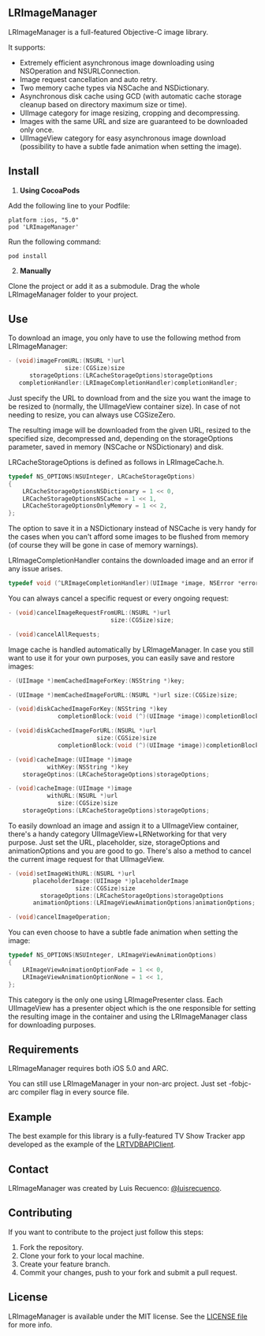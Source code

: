 ## LRImageManager

LRImageManager is a full-featured Objective-C image library. 

It supports: 

* Extremely efficient asynchronous image downloading using NSOperation and NSURLConnection.
* Image request cancellation and auto retry.
* Two memory cache types via NSCache and NSDictionary.
* Asynchronous disk cache using GCD (with automatic cache storage cleanup based on directory maximum size or time).
* UIImage category for image resizing, cropping and decompressing.
* Images with the same URL and size are guaranteed to be downloaded only once.
* UIImageView category for easy asynchronous image download (possibility to have a subtle fade animation when setting the image). 

## Install

1. **Using CocoaPods**

  Add the following line to your Podfile:

  ```
  platform :ios, "5.0"
  pod 'LRImageManager' 
  ```

  Run the following command:
  
  ```
  pod install
  ```

2. **Manually**

  Clone the project or add it as a submodule. Drag the whole LRImageManager folder to your project.

## Use

To download an image, you only have to use the following method from LRImageManager:

```objective-c
- (void)imageFromURL:(NSURL *)url
                size:(CGSize)size
      storageOptions:(LRCacheStorageOptions)storageOptions
   completionHandler:(LRImageCompletionHandler)completionHandler;
```

Just specify the URL to download from and the size you want the image to be resized to (normally, the UIImageView container size). In case of not needing to resize, you can always use CGSizeZero. 

The resulting image will be downloaded from the given URL, resized to the specified size, decompressed and, depending on the storageOptions parameter, saved in memory (NSCache or NSDictionary) and disk.

LRCacheStorageOptions is defined as follows in LRImageCache.h.

```objective-c
typedef NS_OPTIONS(NSUInteger, LRCacheStorageOptions)
{
    LRCacheStorageOptionsNSDictionary = 1 << 0,
    LRCacheStorageOptionsNSCache = 1 << 1,
    LRCacheStorageOptionsOnlyMemory = 1 << 2,
};
```

The option to save it in a NSDictionary instead of NSCache is very handy for the cases when you can't afford some images to be flushed from memory (of course they will be gone in case of memory warnings).

LRImageCompletionHandler contains the downloaded image and an error if any issue arises.

```objective-c
typedef void (^LRImageCompletionHandler)(UIImage *image, NSError *error);
```

You can always cancel a specific request or every ongoing request:

```objective-c
- (void)cancelImageRequestFromURL:(NSURL *)url
                             size:(CGSize)size;

- (void)cancelAllRequests;
```

Image cache is handled automatically by LRImageManager. In case you still want to use it for your own purposes, you can easily save and restore images:

```objective-c
- (UIImage *)memCachedImageForKey:(NSString *)key;

- (UIImage *)memCachedImageForURL:(NSURL *)url size:(CGSize)size;

- (void)diskCachedImageForKey:(NSString *)key
              completionBlock:(void (^)(UIImage *image))completionBlock;

- (void)diskCachedImageForURL:(NSURL *)url
                         size:(CGSize)size
              completionBlock:(void (^)(UIImage *image))completionBlock;

- (void)cacheImage:(UIImage *)image
           withKey:(NSString *)key
    storageOptinos:(LRCacheStorageOptions)storageOptions;

- (void)cacheImage:(UIImage *)image
           withURL:(NSURL *)url
              size:(CGSize)size
    storageOptions:(LRCacheStorageOptions)storageOptions;
```

To easily download an image and assign it to a UIImageView container, there's a handy category UIImageView+LRNetworking for that very purpose.
Just set the URL, placeholder, size, storageOptions and animationOptions and you are good to go. There's also a method to cancel the current image request for that UIImageView.

```objective-c
- (void)setImageWithURL:(NSURL *)url
       placeholderImage:(UIImage *)placeholderImage
                   size:(CGSize)size
         storageOptions:(LRCacheStorageOptions)storageOptions
       animationOptions:(LRImageViewAnimationOptions)animationOptions;

- (void)cancelImageOperation;
```

You can even choose to have a subtle fade animation when setting the image:

```objective-c
typedef NS_OPTIONS(NSUInteger, LRImageViewAnimationOptions)
{
    LRImageViewAnimationOptionFade = 1 << 0,
    LRImageViewAnimationOptionNone = 1 << 1,
};
```

This category is the only one using LRImagePresenter class. Each UIImageView has a presenter object which is the one responsible for setting the resulting image in the container and using the LRImageManager class for downloading purposes.

## Requirements

LRImageManager requires both iOS 5.0 and ARC.

You can still use LRImageManager in your non-arc project. Just set -fobjc-arc compiler flag in every source file.

## Example

The best example for this library is a fully-featured TV Show Tracker app developed as the example of the [LRTVDBAPIClient](https://github.com/luisrecuenco/LRTVDBAPIClient).

## Contact

LRImageManager was created by Luis Recuenco: [@luisrecuenco](https://twitter.com/luisrecuenco).

## Contributing

If you want to contribute to the project just follow this steps:

1. Fork the repository.
2. Clone your fork to your local machine.
3. Create your feature branch.
4. Commit your changes, push to your fork and submit a pull request.

## License

LRImageManager is available under the MIT license. See the [LICENSE file](https://github.com/luisrecuenco/LRImageManager/blob/master/LICENSE) for more info.

